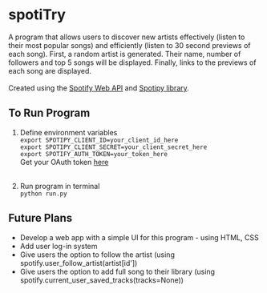 # spotiTry
A program that allows users to discover new artists effectively (listen to their most popular songs) and efficiently (listen to 30 second previews of each song).
First, a random artist is generated. Their name, number of followers and top 5 songs will be displayed. Finally, links to the previews of each song are displayed. </br></br>
Created using the [Spotify Web API](https://developer.spotify.com/documentation/web-api/) and [Spotipy library](https://spotipy.readthedocs.io/en/2.16.1/).

## To Run Program
1. Define environment variables </br>
`export SPOTIPY_CLIENT_ID=your_client_id_here` </br>
`export SPOTIPY_CLIENT_SECRET=your_client_secret_here` </br>
`export SPOTIFY_AUTH_TOKEN=your_token_here`</br>
Get your OAuth token [here](https://developer.spotify.com/console/get-search-item/?q=m&type=artist&market=&limit=1&offset=203&include_external=)
</br></br>

2. Run program in terminal </br>
`python run.py`

## Future Plans
* Develop a web app with a simple UI for this program - using HTML, CSS
* Add user log-in system
* Give users the option to follow the artist (using spotify.user_follow_artist(artist[id'])
* Give users the option to add full song to their library (using spotify.current_user_saved_tracks(tracks=None))
